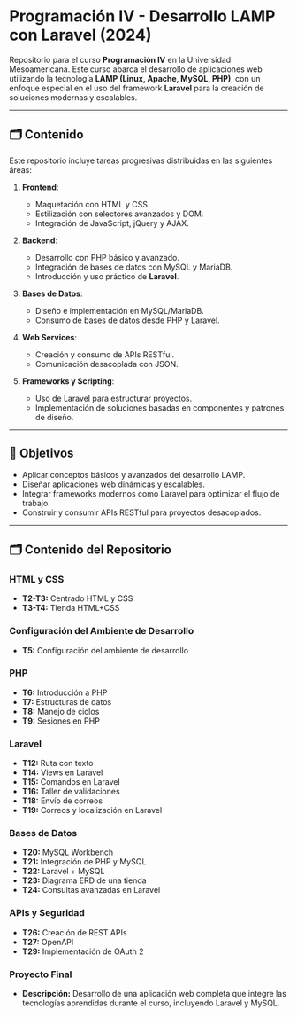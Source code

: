 # Programación IV - Desarrollo LAMP con Laravel (2024)

Repositorio para el curso **Programación IV** en la Universidad Mesoamericana. Este curso abarca el desarrollo de aplicaciones web utilizando la tecnología **LAMP (Linux, Apache, MySQL, PHP)**, con un enfoque especial en el uso del framework **Laravel** para la creación de soluciones modernas y escalables.

---

## 🗂️ Contenido

Este repositorio incluye tareas progresivas distribuidas en las siguientes áreas:

1. **Frontend**:
   - Maquetación con HTML y CSS.
   - Estilización con selectores avanzados y DOM.
   - Integración de JavaScript, jQuery y AJAX.

2. **Backend**:
   - Desarrollo con PHP básico y avanzado.
   - Integración de bases de datos con MySQL y MariaDB.
   - Introducción y uso práctico de **Laravel**.

3. **Bases de Datos**:
   - Diseño e implementación en MySQL/MariaDB.
   - Consumo de bases de datos desde PHP y Laravel.

4. **Web Services**:
   - Creación y consumo de APIs RESTful.
   - Comunicación desacoplada con JSON.

5. **Frameworks y Scripting**:
   - Uso de Laravel para estructurar proyectos.
   - Implementación de soluciones basadas en componentes y patrones de diseño.

---

## 🚀 Objetivos

- Aplicar conceptos básicos y avanzados del desarrollo LAMP.
- Diseñar aplicaciones web dinámicas y escalables.
- Integrar frameworks modernos como Laravel para optimizar el flujo de trabajo.
- Construir y consumir APIs RESTful para proyectos desacoplados.

---

## 🗂️ Contenido del Repositorio

### HTML y CSS
- **T2-T3:** Centrado HTML y CSS  
- **T3-T4:** Tienda HTML+CSS  

### Configuración del Ambiente de Desarrollo
- **T5:** Configuración del ambiente de desarrollo  

### PHP
- **T6:** Introducción a PHP  
- **T7:** Estructuras de datos  
- **T8:** Manejo de ciclos  
- **T9:** Sesiones en PHP  

### Laravel
- **T12:** Ruta con texto  
- **T14:** Views en Laravel  
- **T15:** Comandos en Laravel  
- **T16:** Taller de validaciones  
- **T18:** Envío de correos  
- **T19:** Correos y localización en Laravel  

### Bases de Datos
- **T20:** MySQL Workbench  
- **T21:** Integración de PHP y MySQL  
- **T22:** Laravel + MySQL  
- **T23:** Diagrama ERD de una tienda  
- **T24:** Consultas avanzadas en Laravel  

### APIs y Seguridad
- **T26:** Creación de REST APIs  
- **T27:** OpenAPI  
- **T29:** Implementación de OAuth 2  

### Proyecto Final
- **Descripción:** Desarrollo de una aplicación web completa que integre las tecnologías aprendidas durante el curso, incluyendo Laravel y MySQL.
